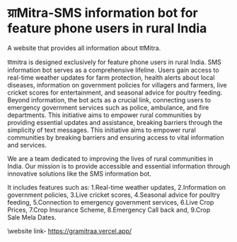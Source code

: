 # ग्राMitra-SMS information bot for feature phone users in rural India
A website that provides all information about ग्राMitra.

ग्राmitra is designed exclusively for feature phone users in rural India. SMS information bot serves as a comprehensive lifeline. Users gain access to real-time weather updates for farm protection, health alerts about local diseases, information on government policies for villagers and farmers, live cricket scores for entertainment, and seasonal advice for poultry feeding. Beyond information, the bot acts as a crucial link, connecting users to emergency government services such as police, ambulance, and fire departments. This initiative aims to empower rural communities by providing essential updates and assistance, breaking barriers through the simplicity of text messages. This initiative aims to empower rural communities by breaking barriers and ensuring access to vital information and services.

We are a team dedicated to improving the lives of rural communities in India. Our mission is to provide accessible and essential information through innovative solutions like the SMS information bot.

It includes features such as: 1.Real-time weather updates, 2.Information on government policies, 3.Live cricket scores, 4.Seasonal advice for poultry feeding, 5.Connection to emergency government services, 6.Live Crop Prices, 7.Crop Insurance Scheme, 8.Emergency Call back and, 9.Crop Sale Mela Dates.

\website link- https://gramitraa.vercel.app/
